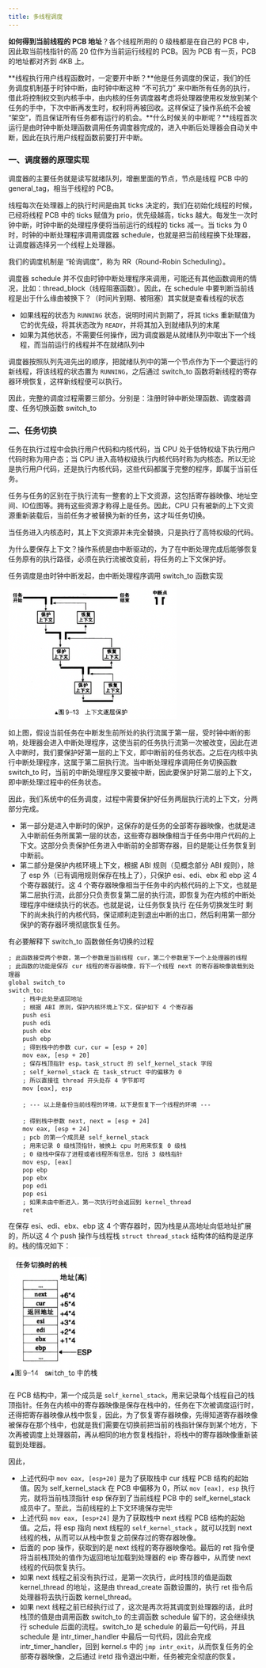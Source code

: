 ```yaml
---
title: 多线程调度
---
```


**如何得到当前线程的 PCB 地址**？各个线程所用的 0 级栈都是在自己的 PCB 中，因此取当前栈指针的高 20 位作为当前运行线程的 PCB。因为 PCB 有一页，PCB 的地址都对齐到 4KB 上。

**线程执行用户线程函数时，一定要开中断？**他是任务调度的保证，我们的任务调度机制基于时钟中断，由时钟中断这种 “不可抗力” 来中断所有任务的执行，借此将控制权交到内核手中，由内核的任务调度器考虑将处理器使用权发放到某个任务的手中，下次中断再发生时，权利将再被回收。这样保证了操作系统不会被 “架空”，而且保证所有任务都有运行的机会。**什么时候关的中断呢？**线程首次运行是由时钟中断处理函数调用任务调度器完成的，进入中断后处理器会自动关中断，因此在执行用户线程函数前要打开中断。

### 一、调度器的原理实现

调度器的主要任务就是读写就绪队列，增删里面的节点，节点是线程 PCB 中的 general_tag，相当于线程的 PCB。

线程每次在处理器上的执行时间是由其 ticks 决定的，我们在初始化线程的时候，已经将线程 PCB 中的 ticks 赋值为 prio，优先级越高，ticks 越大。每发生一次时钟中断，时钟中断的处理程序便将当前运行的线程的 ticks 减一。当 ticks 为 0 时，时钟的中断处理程序调用调度器 schedule，也就是把当前线程换下处理器，让调度器选择另一个线程上处理器。

我们的调度机制是 “轮询调度”，称为 RR（Round-Robin Scheduling）。

调度器 schedule 并不仅由时钟中断处理程序来调用，可能还有其他函数调用的情况，比如：thread_block（线程阻塞函数）。因此，在 schedule 中要判断当前线程是出于什么缘由被换下？（时间片到期、被阻塞）其实就是查看线程的状态

- 如果线程的状态为 `RUNNING` 状态，说明时间片到期了，将其 ticks 重新赋值为它的优先级，将其状态改为 `READY`，并将其加入到就绪队列的末尾
- 如果为其他状态，不需要任何操作，因为调度器是从就绪队列中取出下一个线程，而当前运行的线程并不在就绪队列中

调度器按照队列先进先出的顺序，把就绪队列中的第一个节点作为下一个要运行的新线程，将该线程的状态置为 `RUNNING`，之后通过 switch_to 函数将新线程的寄存器环境恢复，这样新线程便可以执行。

因此，完整的调度过程需要三部分。分别是：注册时钟中断处理函数、调度器调度、任务切换函数 switch_to

### 二、任务切换

任务在执行过程中会执行用户代码和内核代码，当 CPU 处于低特权级下执行用户代码时称为用户态；当 CPU 进入高特权级执行内核代码时称为内核态。所以无论是执行用户代码，还是执行内核代码，这些代码都属于完整的程序，即属于当前任务。

任务与任务的区别在于执行流有一整套的上下文资源，这包括寄存器映像、地址空间、IO位图等。拥有这些资源才称得上是任务。因此，CPU 只有被新的上下文资源重新装载后，当前任务才被替换为新的任务，这才叫任务切换。

当任务进入内核态时，其上下文资源并未完全替换，只是执行了高特权级的代码。

为什么要保存上下文？操作系统是由中断驱动的，为了在中断处理完成后能够恢复任务原有的执行路径，必须在执行流被改变前，将任务的上下文保护好。

任务调度是由时钟中断发起，由中断处理程序调用 switch_to 函数实现

<img src="./image/上下文逐层保护.png" style="zoom:70%;" />

如上图，假设当前任务在中断发生前所处的执行流属于第一层，受时钟中断的影响，处理器会进入中断处理程序，这使当前的任务执行流第一次被改变，因此在进入中断时，我们要保护好第一层的上下文，即中断前的任务状态。之后在内核中执行中断处理程序，这属于第二层执行流。当中断处理程序调用任务切换函数 switch_to 时，当前的中断处理程序又要被中断，因此要保护好第二层的上下文，即中断处理过程中的任务状态。

因此，我们系统中的任务调度，过程中需要保护好任务两层执行流的上下文，分两部分完成。

- 第一部分是进入中断时的保护，这保存的是任务的全部寄存器映像，也就是进入中断前任务所属第一层的状态，这些寄存器映像相当于任务中用户代码的上下文。这部分负责保护任务进入中断前的全部寄存器，目的是能让任务恢复到中断前。
- 第二部分是保护内核环境上下文，根据 ABI 规则（见概念部分 ABI 规则），除了 esp 外（已有调用规则保存在栈上了），只保护 esi、edi、ebx 和 ebp 这 4 个寄存器就行。这 4 个寄存器映像相当于任务中的内核代码的上下文，也就是第二层执行流，此部分只负责恢复第二层的执行流，即恢复为在内核的中断处理程序中继续执行的状态。也就是说，让任务恢复执行 在任务切换发生时 剩下的尚未执行的内核代码，保证顺利走到退出中断的出口，然后利用第一部分保护的寄存器环境彻底恢复任务。

有必要解释下 switch_to 函数做任务切换的过程

```
; 此函数接受两个参数，第一个参数是当前线程 cur，第二个参数是下一个上处理器的线程
; 此函数的功能是保存 cur 线程的寄存器映像，将下一个线程 next 的寄存器映像装载到处理器
global switch_to
switch_to:
    ; 栈中此处是返回地址
    ; 根据 ABI 原则，保护内核环境上下文，保护如下 4 个寄存器
    push esi
    push edi
    push ebx
    push ebp
    ; 得到栈中的参数 cur，cur = [esp + 20]
    mov eax, [esp + 20]
    ; 保存栈顶指针 esp。task_struct 的 self_kernel_stack 字段
    ; self_kernel_stack 在 task_struct 中的偏移为 0
    ; 所以直接往 thread 开头处存 4 字节即可
    mov [eax], esp

    ; --- 以上是备份当前线程的环境，以下是恢复下一个线程的环境 ---

    ; 得到栈中参数 next, next = [esp + 24]
    mov eax, [esp + 24]
    ; pcb 的第一个成员是 self_kernel_stack
    ; 用来记录 0 级栈顶指针，被换上 cpu 时用来恢复 0 级栈
    ; 0 级栈中保存了进程或者线程所有信息，包括 3 级栈指针
    mov esp, [eax]
    pop ebp
    pop ebx 
    pop edi 
    pop esi 
    ; 如果未由中断进入，第一次执行时会返回到 kernel_thread
    ret
```

在保存 esi、edi、ebx、ebp 这 4 个寄存器时，因为栈是从高地址向低地址扩展的，所以这 4 个 push 操作与线程栈 `struct thread_stack` 结构体的结构是逆序的。栈的情况如下：

<img src="./image/任务切换时的栈.png" style="zoom:80%;" />

在 PCB 结构中，第一个成员是 `self_kernel_stack`，用来记录每个线程自己的栈顶指针。任务在内核中的寄存器映像是保存在栈中的，任务在下次被调度运行时，还得把寄存器映像从栈中恢复，因此，为了恢复寄存器映像，先得知道寄存器映像被保存在那个栈中，也就是我们需要在切换前把当前的栈指针保存到某个地方，下次再被调度上处理器前，再从相同的地方恢复栈指针，将栈中的寄存器映像重新装载到处理器。

因此，

- 上述代码中 `mov eax, [esp+20]` 是为了获取栈中 cur 线程 PCB 结构的起始值。因为 self_kernel_stack 在 PCB 中偏移为 0，所以 `mov [eax], esp` 执行完，就将当前栈顶指针 esp 保存到了当前线程 PCB 中的 self_kernel_stack 成员中了。至此，当前线程的上下文环境保存完毕
- 上述代码 `mov eax, [esp+24]` 是为了获取栈中 next 线程 PCB 结构的起始值。之后，将 esp 指向 next 线程的 `self_kernel_stack` 。就可以找到 next 线程的栈，从而可以从栈中恢复之前保存过的寄存器映像。
- 后面的 pop 操作，获取到的是 next 线程的寄存器映像哈。最后的 ret 指令便将当前栈顶处的值作为返回地址加载到处理器的 eip 寄存器中，从而使 next 线程的代码恢复执行。
- 如果 next 线程之前没有执行过，是第一次执行，此时栈顶的值是函数 kernel_thread 的地址，这是由 thread_create 函数设置的，执行 ret 指令后处理器将去执行函数 kernel_thread。
- 如果 next 线程之前已经执行过了，这次是再次将其调度到处理器的话，此时栈顶的值是由调用函数 switch_to 的主调函数 schedule 留下的，这会继续执行 schedule 后面的流程。switch_to 是 schedule 的最后一句代码，并且 schedule 是 intr_timer_handler 中最后一句代码，因此会完成 intr_timer_handler，回到 kernel.s 中的 `jmp intr_exit`，从而恢复任务的全部寄存器映像，之后通过 iretd 指令退出中断，任务被完全彻底的恢复。